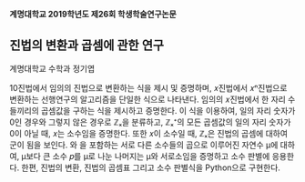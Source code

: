 #### 계명대학교 2019학년도 제26회 학생학술연구논문

## 진법의 변환과 곱셈에 관한 연구

계명대학교 수학과 정기엽

10진법에서 임의의 진법으로 변환하는 식을 제시 및 증명하며, 𝑥진법에서 𝑥ⁿ진법으로 변환하는 선행연구의 알고리즘을 단일한 식으로 나타낸다. 임의의 𝑥진법에서 한 자리 수들끼리의 곱셈값을 구하는 식을 제시하고 증명한다. 이 식을 이용하여, 일의 자리 숫자가 0인 경우와 그렇지 않은 경우로 ℤₓ을 분류하고, ℤₓ⁺의 모든 곱셈값의 일의 자리 숫자가 0이 아닐 때, 𝑥는 소수임을 증명한다. 또한 𝑥이 소수일 때, ℤₓ은 진법의 곱셈에 대하여 군이 됨을 보인다. 와 을 포함하는 서로 다른 소수들의 곱으로 이루어진 자연수 µ에 대하여, µ보다 큰 소수 𝑝를 µ로 나눈 나머지는 µ와 서로소임을 증명하고 소수 판별에 응용한다. 한편, 진법의 변환, 진법의 곱셈표 그리고 소수 판별식을 Python으로 구현한다.
